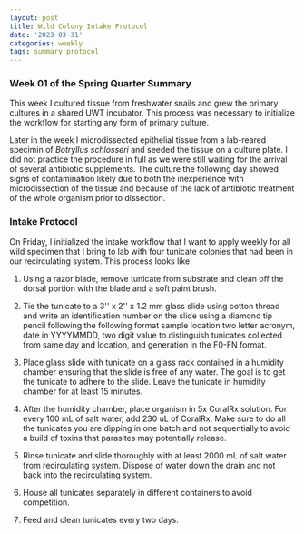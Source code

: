 ```yaml
---
layout: post
title: Wild Colony Intake Protocol
date: '2023-03-31'
categories: weekly
tags: summary protocol
---
```


### Week 01 of the Spring Quarter Summary

This week I cultured tissue from freshwater snails and grew the primary cultures in a shared UWT incubator. This process was necessary to initialize the workflow for starting any form of primary culture.

Later in the week I microdissected epithelial tissue from a lab-reared specimin of *Botryllus schlosseri* and seeded the tissue on a culture plate. I did not practice the procedure in full as we were still waiting for the arrival of several antibiotic supplements. The culture the following day showed signs of contamination likely due to both the inexperience with microdissection of the tissue and because of the lack of antibiotic treatment of the whole organism prior to dissection. 

### Intake Protocol

On Friday, I initialized the intake workflow that I want to apply weekly for all wild specimen that I bring to lab with four tunicate colonies that had been in our recirculating system. This process looks like:

1. Using a razor blade, remove tunicate from substrate and clean off the dorsal portion with the blade and a soft paint brush.

2. Tie the tunicate to a 3'' x 2'' x 1.2 mm glass slide using cotton thread and write an identification number on the slide using a diamond tip pencil following the following format sample location two letter acronym, date in YYYYMMDD, two digit value to distinguish tunicates collected from same day and location, and generation in the F0-FN format. 

3. Place glass slide with tunicate on a glass rack contained in a humidity chamber ensuring that the slide is free of any water. The goal is to get the tunicate to adhere to the slide. Leave the tunicate in humidity chamber for at least 15 minutes.

4. After the humidity chamber, place organism in 5x CoralRx solution. For every 100 mL of salt water, add 230 uL of CoralRx. Make sure to do all the tunicates you are dipping in one batch and not sequentially to avoid a build of toxins that parasites may potentially release. 

5. Rinse tunicate and slide thoroughly with at least 2000 mL of salt water from recirculating system. Dispose of water down the drain and not back into the recirculating system.

6. House all tunicates separately in different containers to avoid competition.

7. Feed and clean tunicates every two days.
